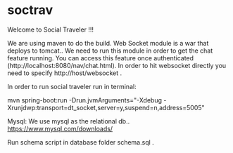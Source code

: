 # soctrav

Welcome to Social Traveler !!! 

We are using maven to do the build. Web Socket module is a war that deploys to tomcat.. We need to run this module in order to get the chat feature running. You can access this feature once authenticated (http://localhost:8080/nav/chat.html). In order to hit websocket directly you need to specify http://host/websocket .

In order to run social traveler run in terminal:

mvn spring-boot:run -Drun.jvmArguments="-Xdebug -Xrunjdwp:transport=dt_socket,server=y,suspend=n,address=5005"

Mysql:
We use mysql as the relational db.. https://www.mysql.com/downloads/

Run schema script in database folder schema.sql .
